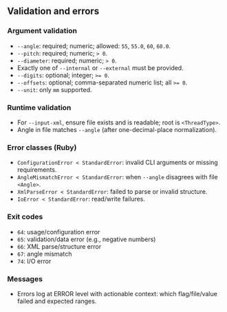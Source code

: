 ## Validation and errors

### Argument validation

- `--angle`: required; numeric; allowed: `55`, `55.0`, `60`, `60.0`.
- `--pitch`: required; numeric; `> 0`.
- `--diameter`: required; numeric; `> 0`.
- Exactly one of `--internal` or `--external` must be provided.
- `--digits`: optional; integer; `>= 0`.
- `--offsets`: optional; comma-separated numeric list; all `>= 0`.
- `--unit`: only `mm` supported.

### Runtime validation

- For `--input-xml`, ensure file exists and is readable; root is `<ThreadType>`.
- Angle in file matches `--angle` (after one-decimal-place normalization).

### Error classes (Ruby)

- `ConfigurationError < StandardError`: invalid CLI arguments or missing requirements.
- `AngleMismatchError < StandardError`: when `--angle` disagrees with file `<Angle>`.
- `XmlParseError < StandardError`: failed to parse or invalid structure.
- `IoError < StandardError`: read/write failures.

### Exit codes

- `64`: usage/configuration error
- `65`: validation/data error (e.g., negative numbers)
- `66`: XML parse/structure error
- `67`: angle mismatch
- `74`: I/O error

### Messages

- Errors log at ERROR level with actionable context: which flag/file/value failed and expected ranges.


